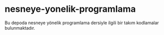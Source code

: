 # nesneye-yonelik-programlama

Bu depoda nesneye yönelik programlama dersiyle ilgili bir takım kodlamalar bulunmaktadır.
